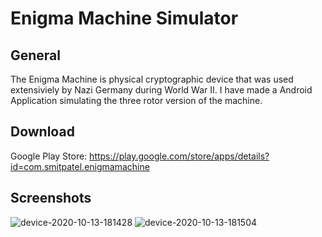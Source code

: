 # Enigma Machine Simulator

## General 
The Enigma Machine is physical cryptographic device that was used extensiviely by Nazi Germany during World War II. I have made a Android Application simulating the three rotor version of the machine.

## Download
Google Play Store: https://play.google.com/store/apps/details?id=com.smitpatel.enigmamachine 

## Screenshots
![device-2020-10-13-181428](https://user-images.githubusercontent.com/43019533/95921859-138e4d00-0d80-11eb-9945-2c5b98d126c2.png)
![device-2020-10-13-181504](https://user-images.githubusercontent.com/43019533/95921866-14bf7a00-0d80-11eb-8540-a447a6c17579.png)

